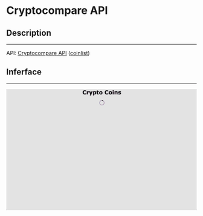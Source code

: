 # Cryptocompare API

## Description

---

API: [Cryptocompare API](https://www.cryptocompare.com/api/) ([coinlist](https://www.cryptocompare.com/api/data/coinlist/))

## Inferface

---

![](assets/layout.gif)

<!--
  https://www.cryptocompare.com/coins/
  https://coinmarketcap.com/all/views/all/
  https://coinranking.com/
  https://cryptocoincharts.info/coins/graphicalComparison
  https://www.cryptocompare.com/api/
  https://www.cryptocompare.com/api/data/coinlist/
  https://min-api.cryptocompare.com/
  https://min-api.cryptocompare.com/data/all/coinlist
  https://github.com/lionsharecapital/lionshare-api
  http://cryptorials.io/top-5-cryptocurrency-apis-for-developers/
-->
